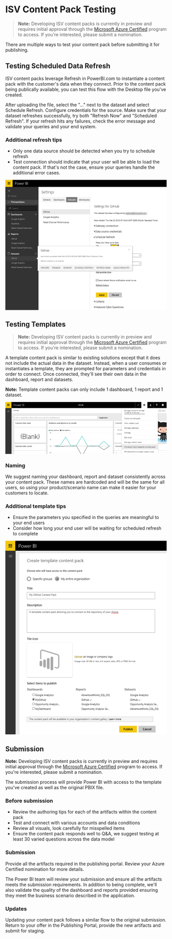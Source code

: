 <properties 
   pageTitle="ISV Content Pack Testing"
   description="ISV Content Pack Testing"
   services="powerbi" 
   documentationCenter="" 
   authors="theresapalmer" 
   manager="mblythe" 
   backup=""
   editor=""
   tags=""
   qualityFocus="no"
   qualityDate=""/>
 
<tags
   ms.service="powerbi"
   ms.devlang="NA"
   ms.topic="article"
   ms.tgt_pltfrm="NA"
   ms.workload="powerbi"
   ms.date="05/17/2016"
   ms.author="tpalmer"/>

# ISV Content Pack Testing

>**Note:** Developing ISV content packs is currently in preview and requires initial approval through the [Microsoft Azure Certified](powerbi-developer-content-pack-overview.md/#Nomination) program to access. If you're interested, please submit a nomination.

There are multiple ways to test your content pack before submitting it for publishing.  

## Testing Scheduled Data Refresh
ISV content packs leverage Refresh in PowerBI.com to instantiate a content pack with the customer's data when they connect. Prior to the content pack being publically available, you can test this flow with the Desktop file you've created.

After uploading the file, select the "…" next to the dataset and select Schedule Refresh. Configure credentials for the source. Make sure that your dataset refreshes successfully, try both "Refresh Now" and "Scheduled Refresh". If your refresh hits any failures, check the error message and validate your queries and your end system.

### Additional refresh tips
-	Only one data source should be detected when you try to schedule refresh
-	Test connection should indicate that your user will be able to load the content pack. If that's not the case, ensure your queries handle the additional error cases.

![settings](media/powerbi-developer-content-pack/scheduledrefresh.png)


## Testing Templates
>**Note:** Developing ISV content packs is currently in preview and requires initial approval through the [Microsoft Azure Certified](powerbi-developer-content-pack-overview.md/#Nomination) program to access. If you're interested, please submit a nomination.

A template content pack is similar to existing solutions except that it does not include the actual data in the dataset. Instead, when a user consumes or instantiates a template, they are prompted for parameters and credentials in order to connect. Once connected, they'll see their own data in the dashboard, report and datasets.

**Note:** Template content packs can only include 1 dashboard, 1 report and 1 dataset.

![tips](media/powerbi-developer-content-pack/gear.png)

### Naming
We suggest naming your dashboard, report and dataset consistently across your content pack. These names are hardcoded and will be the same for all users, so using your product/scenario name can make it easier for your customers to locate.

### Additional template tips
-	Ensure the parameters you specified in the queries are meaningful to your end users
-	Consider how long your end user will be waiting for scheduled refresh to complete

![create](media/powerbi-developer-content-pack/createtemplate.png)

<a name="submission"></a>
## Submission
**Note:** Developing ISV content packs is currently in preview and requires initial approval through the [Microsoft Azure Certified](powerbi-developer-content-pack-overview.md/#Nomination) program to access. If you're interested, please submit a nomination.

The submission process will provide Power BI with access to the template you've created as well as the original PBIX file.

### Before submission
-	Review the authoring tips for each of the artifacts within the content pack
-	Test and connect with various accounts and data conditions
-	Review all visuals, look carefully for misspelled items
-	Ensure the content pack responds well to Q&A, we suggest testing at least 30 varied questions across the data model

### Submission
Provide all the artifacts required in the publishing portal. Review your Azure Certified nomination for more details. 

The Power BI team will review your submission and ensure all the artifacts meets the submission requirements. In addition to being complete, we'll also validate the quality of the dashboard and reports provided ensuring they meet the business scenario described in the application.

### Updates
Updating your content pack follows a similar flow to the original submission. Return to your offer in the Publishing Portal, provide the new artifacts and submit for staging.



